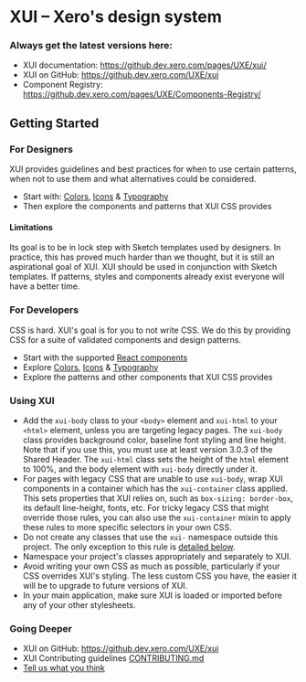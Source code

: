# XUI – Xero's design system

### Always get the latest versions here:
* XUI documentation: https://github.dev.xero.com/pages/UXE/xui/
* XUI on GitHub: https://github.dev.xero.com/UXE/xui
* Component Registry: https://github.dev.xero.com/pages/UXE/Components-Registry/ 

## Getting Started

### For Designers

XUI provides guidelines and best practices for when to use certain patterns,
when not to use them and what alternatives could be considered.

* Start with:  [Colors](section-colors.html), [Icons](section-icons.html) & [Typography](section-typography.html)
* Then explore the components and patterns that XUI CSS provides

#### Limitations

Its goal is to be in lock step with Sketch templates used by designers.
In practice, this has proved much harder than we thought, but it is still an
aspirational goal of XUI. XUI should be used in conjunction with Sketch
templates. If patterns, styles and components already exist everyone will have
a better time.

### For Developers

CSS is hard. XUI's goal is for you to not write CSS. We do this by providing CSS for a suite of validated components and design patterns.

* Start with the supported [React components](https://github.dev.xero.com/pages/UXE/Components-Registry/)
* Explore [Colors](section-colors.html), [Icons](section-icons.html) & [Typography](section-typography.html)
* Explore the patterns and other components that XUI CSS provides

### Using XUI

 * Add the `xui-body` class to your `<body>` element and `xui-html` to your
   `<html>` element, unless you are targeting legacy pages.
   The `xui-body` class provides background color, baseline font
   styling and line height. Note that if you use this, you must use at least
   version 3.0.3 of the Shared Header.
   The `xui-html` class sets the height of the `html` element to 100%, and
   the body element with `xui-body` directly under it.
 * For pages with legacy CSS that are unable to use `xui-body`, wrap XUI components in a container
   which has the `xui-container` class applied. This sets properties that XUI relies on,
   such as `box-sizing: border-box`, its default line-height, fonts, etc.
   For tricky legacy CSS that might override those rules, you can also use the
   `xui-container` mixin to apply these rules to more specific selectors in your own CSS.
 * Do not create any classes that use the `xui-` namespace outside this project.
   The only exception to this rule is [detailed below](#consuming-future-breaking-changes).
 * Namespace your project's classes appropriately and separately to XUI.
 * Avoid writing your own CSS as much as possible, particularly if your CSS
   overrides XUI's styling. The less custom CSS you have, the easier it will be
   to upgrade to future versions of XUI.
 * In your main application, make sure XUI is loaded or imported before any of
   your other stylesheets.

### Going Deeper

* XUI on GitHub: https://github.dev.xero.com/UXE/xui
* XUI Contributing guidelines [CONTRIBUTING.md](https://github.dev.xero.com/UXE/xui/blob/master/CONTRIBUTING.md)
* [Tell us what you think](https://github.dev.xero.com/UXE/xui/issues)

